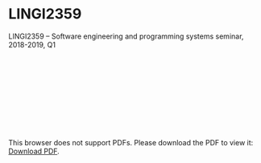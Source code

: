 # LINGI2359
LINGI2359 – Software engineering and programming systems seminar, 2018-2019, Q1

<object data="https://github.com/AdrienHalletUCL/LINGI2359/blob/master/Survey.pdf" type="application/pdf" width="700px" height="700px">
    <embed src="https://github.com/AdrienHalletUCL/LINGI2359/blob/master/Survey.pdf">
        <p>This browser does not support PDFs. Please download the PDF to view it: <a href="https://github.com/AdrienHalletUCL/LINGI2359/blob/master/Survey.pdf">Download PDF</a>.</p>
    </embed>
</object>



